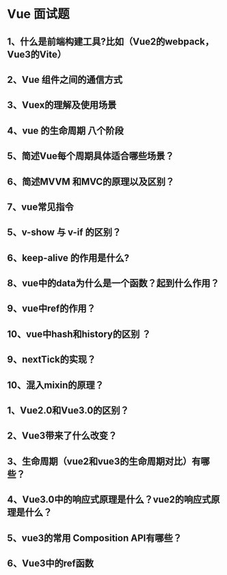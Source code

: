 # Vue 面试题

## ​1、什么是前端构建工具?比如（Vue2的webpack，Vue3的Vite）

## ​2、Vue 组件之间的通信方式

## ​3、Vuex的理解及使用场景

## 4、vue 的生命周期 八个阶段

## 5、简述Vue每个周期具体适合哪些场景？

## 6、简述MVVM 和MVC的原理以及区别？

## 7、vue常见指令

## 5、v-show 与 v-if 的区别？

## 6、keep-alive 的作用是什么?

## 8、vue中的data为什么是一个函数？起到什么作用？ 

## 9、vue中ref的作用？  

## 10、vue中hash和history的区别 ？  

## 9、nextTick的实现？

## 10、混入mixin的原理？

## 1、Vue2.0和Vue3.0的区别？

## 2、Vue3带来了什么改变？ 

## 3、生命周期（vue2和vue3的生命周期对比）有哪些？

## 4、Vue3.0中的响应式原理是什么？vue2的响应式原理是什么？

## 5、vue3的常用 Composition API有哪些？

## 6、Vue3中的ref函数